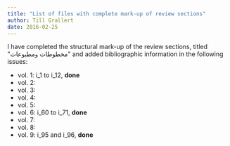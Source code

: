 ```yaml
---
title: "List of files with complete mark-up of review sections"
author: Till Grallert
date: 2016-02-25
---
```


I have completed the structural mark-up of the review sections, titled "مخطوطات ومطبوعات" and added bibliographic information in the following issues:

- vol. 1: i_1 to i_12, **done**
- vol. 2:
- vol. 3:
- vol. 4:
- vol. 5:
- vol. 6: i_60 to i_71, **done**
- vol. 7:
- vol. 8:
- vol. 9: i_95 and i_96, **done**